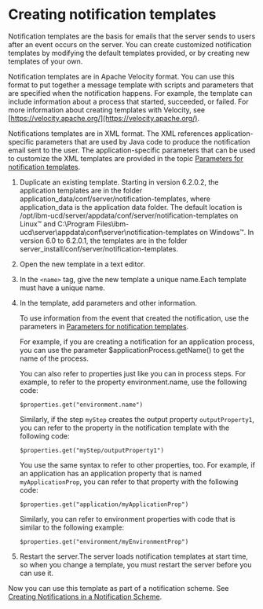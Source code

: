 # Creating notification templates

Notification templates are the basis for emails that the server sends to users after an event occurs on the server. You can create customized notification templates by modifying the default templates provided, or by creating new templates of your own.

Notification templates are in Apache Velocity format. You can use this format to put together a message template with scripts and parameters that are specified when the notification happens. For example, the template can include information about a process that started, succeeded, or failed. For more information about creating templates with Velocity, see [https://velocity.apache.org/](https://velocity.apache.org/).

Notifications templates are in XML format. The XML references application-specific parameters that are used by Java code to produce the notification email sent to the user. The application-specific parameters that can be used to customize the XML templates are provided in the topic [Parameters for notification templates](notification_params.md).

1.   Duplicate an existing template. Starting in version 6.2.0.2, the application templates are in the folder application\_data/conf/server/notification-templates, where application\_data is the application data folder. The default location is /opt/ibm-ucd/server/appdata/conf/server/notification-templates on Linux™ and C:\\Program Files\\ibm-ucd\\server\\appdata\\conf\\server\\notification-templates on Windows™. In version 6.0 to 6.2.0.1, the templates are in the folder server\_install/conf/server/notification-templates.
2.  Open the new template in a text editor.
3.  In the `<name>` tag, give the new template a unique name.Each template must have a unique name.
4.  In the template, add parameters and other information. 

    To use information from the event that created the notification, use the parameters in [Parameters for notification templates](notification_params.md).

    For example, if you are creating a notification for an application process, you can use the parameter $applicationProcess.getName\(\) to get the name of the process.

    You can also refer to properties just like you can in process steps. For example, to refer to the property environment.name, use the following code:

    ```
    $properties.get("environment.name")
    ```

    Similarly, if the step `myStep` creates the output property `outputProperty1`, you can refer to the property in the notification template with the following code:

    ```
    $properties.get("myStep/outputProperty1")
    ```

    You use the same syntax to refer to other properties, too. For example, if an application has an application property that is named `myApplicationProp`, you can refer to that property with the following code:

    ```
    $properties.get("application/myApplicationProp")
    ```

    Similarly, you can refer to environment properties with code that is similar to the following example:

    ```
    $properties.get("environment/myEnvironmentProp")
    ```

5.  Restart the server.The server loads notification templates at start time, so when you change a template, you must restart the server before you can use it.

Now you can use this template as part of a notification scheme. See [Creating Notifications in a Notification Scheme](../../com.udeploy.doc/topics/notify_create.md).

